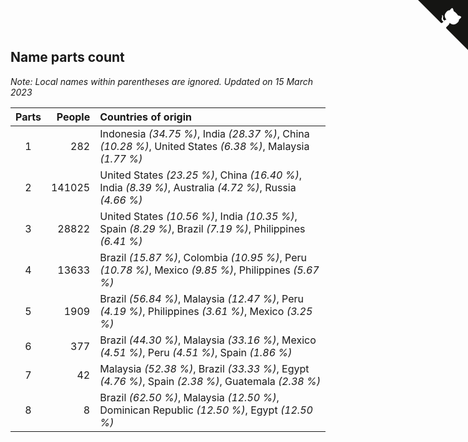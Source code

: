 ## Name parts count

*Note: Local names within parentheses are ignored.*
*Updated on 15 March 2023*

| Parts | People | Countries of origin |
| :--: | ---: | :--- |
| 1 | 282 | Indonesia *(34.75 %)*, India *(28.37 %)*, China *(10.28 %)*, United States *(6.38 %)*, Malaysia *(1.77 %)* |
| 2 | 141025 | United States *(23.25 %)*, China *(16.40 %)*, India *(8.39 %)*, Australia *(4.72 %)*, Russia *(4.66 %)* |
| 3 | 28822 | United States *(10.56 %)*, India *(10.35 %)*, Spain *(8.29 %)*, Brazil *(7.19 %)*, Philippines *(6.41 %)* |
| 4 | 13633 | Brazil *(15.87 %)*, Colombia *(10.95 %)*, Peru *(10.78 %)*, Mexico *(9.85 %)*, Philippines *(5.67 %)* |
| 5 | 1909 | Brazil *(56.84 %)*, Malaysia *(12.47 %)*, Peru *(4.19 %)*, Philippines *(3.61 %)*, Mexico *(3.25 %)* |
| 6 | 377 | Brazil *(44.30 %)*, Malaysia *(33.16 %)*, Mexico *(4.51 %)*, Peru *(4.51 %)*, Spain *(1.86 %)* |
| 7 | 42 | Malaysia *(52.38 %)*, Brazil *(33.33 %)*, Egypt *(4.76 %)*, Spain *(2.38 %)*, Guatemala *(2.38 %)* |
| 8 | 8 | Brazil *(62.50 %)*, Malaysia *(12.50 %)*, Dominican Republic *(12.50 %)*, Egypt *(12.50 %)* |


<a href="https://github.com/JustinTimeCuber/wca_statistics" class="github-corner" aria-label="View source on Github"><svg width="80" height="80" viewBox="0 0 250 250" style="fill:#151513; color:#fff; position: absolute; top: 0; border: 0; right: 0;" aria-hidden="true"><path d="M0,0 L115,115 L130,115 L142,142 L250,250 L250,0 Z"></path><path d="M128.3,109.0 C113.8,99.7 119.0,89.6 119.0,89.6 C122.0,82.7 120.5,78.6 120.5,78.6 C119.2,72.0 123.4,76.3 123.4,76.3 C127.3,80.9 125.5,87.3 125.5,87.3 C122.9,97.6 130.6,101.9 134.4,103.2" fill="currentColor" style="transform-origin: 130px 106px;" class="octo-arm"></path><path d="M115.0,115.0 C114.9,115.1 118.7,116.5 119.8,115.4 L133.7,101.6 C136.9,99.2 139.9,98.4 142.2,98.6 C133.8,88.0 127.5,74.4 143.8,58.0 C148.5,53.4 154.0,51.2 159.7,51.0 C160.3,49.4 163.2,43.6 171.4,40.1 C171.4,40.1 176.1,42.5 178.8,56.2 C183.1,58.6 187.2,61.8 190.9,65.4 C194.5,69.0 197.7,73.2 200.1,77.6 C213.8,80.2 216.3,84.9 216.3,84.9 C212.7,93.1 206.9,96.0 205.4,96.6 C205.1,102.4 203.0,107.8 198.3,112.5 C181.9,128.9 168.3,122.5 157.7,114.1 C157.9,116.9 156.7,120.9 152.7,124.9 L141.0,136.5 C139.8,137.7 141.6,141.9 141.8,141.8 Z" fill="currentColor" class="octo-body"></path></svg></a><style>.github-corner:hover .octo-arm{animation:octocat-wave 560ms ease-in-out}@keyframes octocat-wave{0%,100%{transform:rotate(0)}20%,60%{transform:rotate(-25deg)}40%,80%{transform:rotate(10deg)}}@media (max-width:500px){.github-corner:hover .octo-arm{animation:none}.github-corner .octo-arm{animation:octocat-wave 560ms ease-in-out}}</style>
